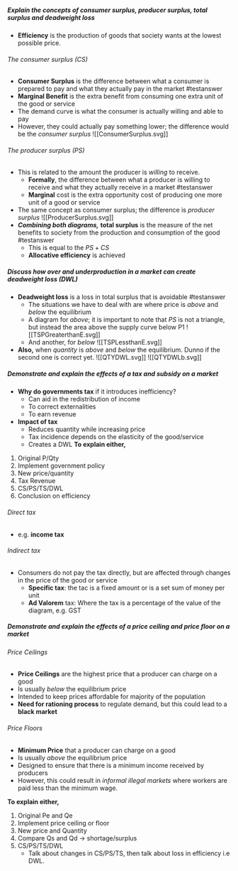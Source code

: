 ##### Explain the concepts of consumer surplus, producer surplus, total surplus and deadweight loss
- **Efficiency** is the production of goods that society wants at the lowest possible price.
###### The *consumer* surplus ($CS$)
- **Consumer Surplus** is the difference between what a consumer is prepared to pay and what they actually pay in the market #testanswer 
- **Marginal Benefit** is the extra benefit from consuming one extra unit of the good or service
- The demand curve is what the consumer is actually willing and able to pay
- However, they could actually pay something lower; the difference would be the *consumer surplus*
![[ConsumerSurplus.svg]]

###### The *producer* surplus ($PS$)
- This is related to the amount the producer is *willing* to receive.
	- **Formally**, the difference between what a producer is willing to receive and what they actually receive in a market #testanswer 
	- **Marginal** cost is the extra opportunity cost of producing one more unit of a good or service
- The same concept as consumer surplus; the difference is *producer surplus*
![[ProducerSurplus.svg]]
- ***Combining both diagrams,*** **total surplus** is the measure of the net benefits to society from the production and consumption of the good #testanswer 
	- This is equal to the $PS+CS$
	- **Allocative efficiency** is achieved

##### Discuss how over and underproduction in a market can create deadweight loss ($DWL$)
- **Deadweight loss** is a loss in total surplus that is avoidable #testanswer 
	- The situations we have to deal with are where price is *above* and *below* the equilibrium
	- A diagram for *above*; it is important to note that $PS$ is not a triangle, but instead the area above the supply curve below P1 ![[TSPGreaterthanE.svg]]
	- And another, for *below* ![[TSPLessthanE.svg]]
- **Also,** when *quantity* is *above* and *below* the equilibrium. Dunno if the second one is correct yet. ![[QTYDWL.svg]] ![[QTYDWLb.svg]]

##### Demonstrate and explain the effects of a tax and subsidy on a market
- **Why do governments tax** if it introduces inefficiency?
	- Can aid in the redistribution of income
	- To correct externalities
	- To earn revenue
- **Impact of tax**
	- Reduces quantity while increasing price
	- Tax incidence depends on the elasticity of the good/service
	- Creates a DWL
**To explain either,**
1. Original P/Qty
2. Implement government policy
3. New price/quantity
4. Tax Revenue
5. CS/PS/TS/DWL
6. Conclusion on efficiency

###### Direct tax
- e.g. **income tax**
###### Indirect tax
- Consumers do not pay the tax directly, but are affected through changes in the price of the good or service
	- **Specific tax**: the tac is a fixed amount or is a set sum of money per unit
	- **Ad Valorem** tax: Where the tax is a percentage of the value of the diagram, e.g. GST

##### Demonstrate and explain the effects of a price ceiling and price floor on a market
###### Price Ceilings
- **Price Ceilings** are the highest price that a producer can charge on a good
- Is usually *below* the equilibrium price
- Intended to keep prices affordable for majority of the population
- **Need for rationing process** to regulate demand, but this could lead to a **black market**

###### Price Floors
- **Minimum Price** that a producer can charge on a good
- Is usually *above* the equilibrium price
- Designed to ensure that there is a minimum income received by producers
- However, this could result in *informal illegal markets* where workers are paid less than the minimum wage.

**To explain either,**
1. Original Pe and Qe
2. Implement price ceiling or floor
3. New price and Quantity
4. Compare Qs and Qd $\rightarrow$ shortage/surplus
5. CS/PS/TS/DWL
	- Talk about changes in CS/PS/TS, then talk about loss in efficiency i.e DWL.